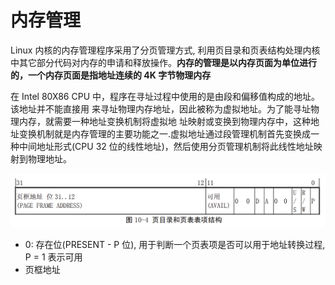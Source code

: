 
# 内存管理

Linux 内核的内存管理程序采用了分页管理方式, 利用页目录和页表结构处理内核中其它部分代码对内存的申请和释放操作。**内存的管理是以内存页面为单位进行的，一个内存页面是指地址连续的 4K 字节物理内存**

在 Intel 80X86 CPU 中，程序在寻址过程中使用的是由段和偏移值构成的地址。该地址并不能直接用
来寻址物理内存地址，因此被称为虚拟地址。为了能寻址物理内存，就需要一种地址变换机制将虚拟地
址映射或变换到物理内存中，这种地址变换机制就是内存管理的主要功能之一.虚拟地址通过段管理机制首先变换成一种中间地址形式(CPU 32 位的线性地址)，然后使用分页管理机制将此线性地址映射到物理地址。

![20230628115929](https://raw.githubusercontent.com/learner-lu/picbed/master/20230628115929.png)

- 0: 存在位(PRESENT - P 位), 用于判断一个页表项是否可以用于地址转换过程, P = 1 表示可用
- 页框地址